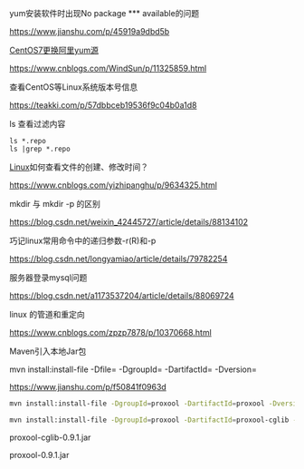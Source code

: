  yum安装软件时出现No package *** available的问题

https://www.jianshu.com/p/45919a9dbd5b



 [CentOS7更换阿里yum源](https://www.cnblogs.com/WindSun/p/11325859.html)

https://www.cnblogs.com/WindSun/p/11325859.html



查看CentOS等Linux系统版本号信息 

https://teakki.com/p/57dbbceb19536f9c04b0a1d8



ls 查看过滤内容

```shell
ls *.repo
ls |grep *.repo
```



[Linux](https://www.2cto.com/os/linux/)如何查看文件的创建、修改时间？

https://www.cnblogs.com/yizhipanghu/p/9634325.html



mkdir 与 mkdir -p 的区别

https://blog.csdn.net/weixin_42445727/article/details/88134102

巧记linux常用命令中的递归参数-r(R)和-p

https://blog.csdn.net/longyamiao/article/details/79782254



服务器登录mysql问题

https://blog.csdn.net/a1173537204/article/details/88069724



linux 的管道和重定向

https://www.cnblogs.com/zpzp7878/p/10370668.html



Maven引入本地Jar包

mvn install:install-file -Dfile=<path-to-file> -DgroupId=<group-id> -DartifactId=<artifact-id> -Dversion=<version>

https://www.jianshu.com/p/f50841f0963d



```bash
mvn install:install-file -DgroupId=proxool -DartifactId=proxool -Dversion=0.9.1 -Dfile=C:/Users/18425/Desktop/proxool-0.9.1.jar -Dpackaging=jar -DgeneratePom=true

mvn install:install-file -DgroupId=proxool -DartifactId=proxool-cglib -Dversion=0.9.1 -Dfile=C:/Users/18425/Desktop/proxool-cglib-0.9.1.jar -Dpackaging=jar -DgeneratePom=true
```



proxool-cglib-0.9.1.jar

proxool-0.9.1.jar





